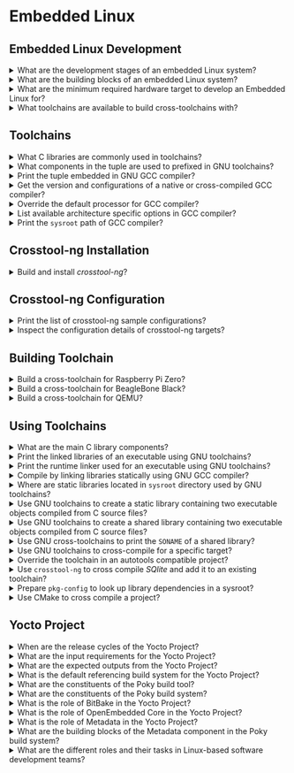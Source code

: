 # Embedded Linux

## Embedded Linux Development

<details>
<summary>What are the development stages of an embedded Linux system?</summary>

> 1. Board Bring-Up
> 2. System Architecture and Design Choice
> 3. Writing Embedded Applications
> 4. Debugging and Optimizing Performance

> **Resources**
> - Mastering Embedded Linux Programming - Chapter 1

> **References**
> ---
</details>

<details>
<summary>What are the building blocks of an embedded Linux system?</summary>

> 1. Toolchain
> 2. Bootloader
> 3. Kernel
> 4. Root filesystem
> 5. Embedded Applications

> **Resources**
> - Mastering Embedded Linux Programming - Chapter 1

> **References**
> ---
</details>

<details>
<summary>What are the minimum required hardware target to develop an Embedded Linux for?</summary>

> 1. CPU architecture
> 2. Reasonable amout of RAM
> 3. Non-volatile storage
> 4. Serial port
> 5. Debugging interface (e.g. JTAG)
>
> ---
> **Resources**
> - Mastering Embedded Linux Programming - Chapter 1
> ---
> **References**
> ---
</details>

<details>
<summary>What toolchains are available to build cross-toolchains with?</summary>

> - Toolchain can be completely built manually by [Cross Linux From
>   Scratch](https://trac.clfs.org).
> - Another alternative to build toolchains is
>   [crosstool-NG](https://crosstool-ng.github.io).
>
> ---
> **Resources**
> - Mastering Embedded Linux Programming - Chapter 2

> **References**
> ---
</details>

## Toolchains

<details>
<summary>What C libraries are commonly used in toolchains?</summary>

> * glibc: [https://gnu.org/software/libc](https://gnu.org/software/libs)
> * musl libs: [https://musl.libc.org](https://musl.libc.org)
> * uClibc-ng: [https://uclibc-ng.org](https://uclibc-ng.org)
> * eglibc: [https://uclibc.org/home](https://uclibc.org/home)
>
> ---
> **Resources**
> - Mastering Embedded Linux Programming - Chapter 2
> ---
> **References**
> ---
</details>

<details>
<summary>What components in the tuple are used to prefixed in GNU toolchains?</summary>

> * CPU Architecture + Endianness (e.g. `x86_64`, `mipsel`, `armeb`)
> * Vendor (e.g. `buildroot`)
> * Kernel (e.g. `linux`)
> * Operating System + ABI (e.g. `gnueabi`, `gnueabihf`, `musleabi`,
>   `musleabihf`)
>
> ---
> **Resources**
> - Mastering Embedded Linux Programming - Chapter 2

> **References**
> ---
</details>

<details>
<summary>Print the tuple embedded in GNU GCC compiler?</summary>

> ```sh
> gcc -dumpmachine
> ``````
>
> ---
> **Resources**
> - Mastering Embedded Linux Programming - Chapter 2
> ---
> **References**
> ---
</details>

<details>
<summary>Get the version and configurations of a native or cross-compiled GCC compiler?</summary>

> ```sh
> ${CROSS_COMPILE}gcc -v
> ``````
> ---
> **Resources**
> - Mastering Embedded Linux Programming - Chapter 2
> ---
> **References**
> ---
</details>

<details>
<summary>Override the default processor for GCC compiler?</summary>

> ```sh
> ${CROSS_COMPILE}gcc -mcpu=cortex-a5 main.c -o app
> ``````
>
> ---
> **Resources**
> - Mastering Embedded Linux Programming - Chapter 2
> ---
> **References**
> ---
</details>

<details>
<summary>List available architecture specific options in GCC compiler?</summary>

> ```sh
> ${CROSS_COMPILE}gcc --target-help
> ``````
>
> ---
> **Resources**
> - Mastering Embedded Linux Programming - Chapter 2
> ---
> **References**
> ---
</details>

<details>
<summary>Print the <code>sysroot</code> path of GCC compiler?</summary>

> ```sh
> ${CROSS_COMPILE}gcc -print-sysroot
> ``````
>
> ---
> **Resources**
> - Mastering Embedded Linux Programming - Chapter 2
> ---
> **References**
> ---
</details>

## Crosstool-ng Installation

<details>
<summary>Build and install <i>crosstool-ng</i>?</summary>

> ```sh
> git clone https://github.com/crosstool-ng/crosstool-ng.git
> cd crosstool-ng
> git checkout <latest>
> ./bootstrap
> ./configure --enable-local
> make -j<cores>
> ./ct-ng --version
> ``````
>
> ---
> **Resources**
> - Mastering Embedded Linux Programming - Chapter 2

> **References**
> ---
</details>

## Crosstool-ng Configuration

<details>
<summary>Print the list of crosstool-ng sample configurations?</summary>

> ```sh
> ./ct-ng list-samples
> ``````
>
> ---
> **Resources**
> - Mastering Embedded Linux Programming - Chapter 2
> ---
> **References**
> ---
</details>

<details>
<summary>Inspect the configuration details of crosstool-ng targets?</summary>

> ```sh
> ./ct-ng show-<sample>
> ./ct-ng show-armv6-unknown-linux-gnueabihf
> ./ct-ng show-arm-cortex_a8-linux-gnueabi
> ./ct-ng show-arm-unknown-linux-gnueabi
> ``````
>
> ---
> **Resources**
> - Mastering Embedded Linux Programming - Chapter 2
> ---
> **References**
> ---
</details>

## Building Toolchain

<details>
<summary>Build a cross-toolchain for Raspberry Pi Zero?</summary>

> Considering the processor used in this device which is `bmc2835` having an
> armv6 core, we should use the following target:
>
> ```sh
> ./ct-ng distclean
> ./ct-ng show-armv6-unknown-linux-gnueabihf
> ./ct-ng armv6-unknown-linux-gnueabihf
> ``````
>
> Change following kernel configurations and set their values accordingly:
>
> * Tarbal path
> * Build path
> * Vendor tuple
>
> ```sh
> ./ct-ng build
> ``````
>
> ---
> **Resources**
> - Mastering Embedded Linux Programming - Chapter 2
> ---
> **References**
> ---
</details>

<details>
<summary>Build a cross-toolchain for BeagleBone Black?</summary>

> ```sh
> ./ct-ng distclean
> ./ct-ng show-arm-cortex_a8-linux-gnueabi
> ./ct-ng arm-cortex_a8-linux-gnueabi
> ``````
>
> Change the following kernel configurations and set their values accordingly:
>
> * **Paths and misc options** >> **Render the toolchain read-only**: disable
> * **Target options** >> **Floating point**: **hardware (FPU)**
> * **Target options** >> **Use specific FPU**: neon
>
> ```sh
> ./ct-ng build
> ``````
>
> ---
> **Resources**
> - Mastering Embedded Linux Programming - Chapter 2
>
> ---
> **References**
> ---
</details>

<details>
<summary>Build a cross-toolchain for QEMU?</summary>

> ```sh
> ./ct-ng distclean
> ./ct-ng show-arm-unknown-linux-gnueai
> ./ct-ng arm-unknown-linux-gnueai
> ``````
>
> Change the following kernel configurations and set their values accordingly:
>
> * **Paths and misc options** >> disable **Render the toolchain read-only**
>
> ```sh
> ./ct-ng build
> ``````
>
> ---
> **Resources**
> - Mastering Embedded Linux Programming - Chapter 2
> ---
> **References**
> ---
</details>

## Using Toolchains

<details>
<summary>What are the main C library components?</summary>

> * libc (linked by default)
> * libm
> * libpthread
> * librt
>
> ---
> **Resources**
> - Mastering Embedded Linux Programming - Chapter 2
> ---
> **References**
> ---
</details>

<details>
<summary>Print the linked libraries of an executable using GNU toolchains?</summary>

> ```sh
> ${CROSS_COMPILE}readelf -a app | grep "Shared library"
> ``````
>
> ---
> **Resources**
> - Mastering Embedded Linux Programming - Chapter 2
> ---
> **References**
> ---
</details>

<details>
<summary>Print the runtime linker used for an executable using GNU toolchains?</summary>

> ```sh
> ${CROSS_COMPILE}readelf -a app | grep "program interpreter"
> ``````
>
> ---
> **Resources**
> - Mastering Embedded Linux Programming - Chapter 2
> ---
> **References**
> ---
</details>

<details>
<summary>Compile by linking libraries statically using GNU GCC compiler?</summary>

> ```sh
> ${CROSS_COMPILE}gcc -static main.c -o app
> ``````
> ---
> **Resources**
> - Mastering Embedded Linux Programming - Chapter 2
>
> ---
> **References**
> ---
</details>

<details>
<summary>Where are static libraries located in <code>sysroot</code> directory used by GNU toolchains?</summary>

> ```sh
> SYSROOT=$(${CROSS_COMPILE}gcc -print-sysroot)
> cd $SYSROOT
> ls -l usr/lib/libc.a
> ``````
>
> ---
> **Resources**
> - Mastering Embedded Linux Programming - Chapter 2
> ---
> **References**
> ---
</details>

<details>
<summary>Use GNU toolchains to create a static library containing two executable objects compiled from C source files?</summary>

> ```sh
> ${CROSS_COMPILE}gcc -c test1.o
> ${CROSS_COMPILE}gcc -c test2.o
> ${CROSS_COMPILE}ar rc libtest1.a test1.o test2.o
> ${CROSS_COMPILE}gcc main.c -ltest -L../libs -I../include -o app
> ``````
>
> ---
> **Resources**
> - Mastering Embedded Linux Programming - Chapter 2

> **References**
> ---
</details>

<details>
<summary>Use GNU toolchains to create a shared library containing two executable objects compiled from C source files?</summary>

> ```sh
> ${CROSS_COMPILE}gcc -fPIC -c test1.c
> ${CROSS_COMPILE}gcc -fPIC -c test2.c
> ${CROSS_COMPILE}gcc -shared -o libtest.so test1.o test2.o
> ${CROSS_COMPILE}gcc main.c -ltest -L../libs -I../include -o app
> ${CROSS_COMPILE}readelf -a app | grep library
> ${CROSS_COMPILE}readelf -a app | grep interpreter
> ``````
>
> ---
> **Resources**
> - Mastering Embedded Linux Programming - Chapter 2
> ---
> **References**
> ---
</details>

<details>
<summary>Use GNU cross-toolchains to print the <code>SONAME</code> of a shared library?</summary>

> ```sh
> ${CROSS_COMPILE}readelf -a /usr/lib/x86_64-linux-gnu/libjpeg.so.8.2.2 | grep SONAME
> libjpeg.so.8
> ``````
>
> ---
> **Resources**
> - Mastering Embedded Linux Programming - Chapter 2
> ---
> **References**
> ---
</details>

<details>
<summary>Use GNU toolchains to cross-compile for a specific target?</summary>

> By using environment variables to specify toolchains:
>
> ```sh
> export CROSS_COMPILE=armv6-rpi-linux-gnueabihf-
> make
> ``````
>
> Or by specifying behind the `make` command directly:
>
> ```sh
> make CROSS_COMPILE=armv6-rpi-linux-gnueabihf-
> ``````
>
> ---
> **Resources**
> - Mastering Embedded Linux Programming - Chapter 2
> ---
> **References**
> ---
</details>

<details>
<summary>Override the toolchain in an autotools compatible project?</summary>

> ```sh
> CC=armv6-rpi-linux-gnueabihf-gcc ./configure --host=armv6-rpi-linux-gnueabihf
> ``````
>
> ---
> **Resources**
> - Mastering Embedded Linux Programming - Chapter 2
> ---
> **References**
> ---
</details>

<details>
<summary>Use <code>crosstool-ng</code> to cross compile <i>SQlite</i> and add it to an existing toolchain?</summary>

> ```sh
> wget http://www.sqlite.org/2020/sqlite-autoconf-3330000.tar.gz
> tar xf sqlite-autoconf-3330000.tar.gz
> cd sqlite-autoconf-3330000
> CC=armv6-rpi-linux-gnueabihf-gcc ./configure --host=armv6-rpi-linux-gnueabihf --prefix=/usr
> make
> make DESTDIR=$(armv6-rpi-linux-gnueabi-gcc -print-sysroot) install
>
> armv6-rpi-linux-gnueabihf main.c -o sqlite-test -lsqlite3
> ``````
>
> ---
> **Resources**
> - Mastering Embedded Linux Programming - Chapter 2
> ---
> **References**
> ---
</details>

<details>
<summary>Prepare <code>pkg-config</code> to look up library dependencies in a sysroot?</summary>

> In order for `pkg-config` to address library and header files belonging to *sqlite3*, it should be able to see `<sysroot>/usr/lib/pkgconfig/sqlite3.pc`:
>
> ```sh
> export CROSS_COMPILE="xtools/armv6-rpi-linux-gnueabihf-"
> export PKG_CONFIG_LIBDIR=$(${CROSS_COMPILE}gcc -print-sysroot)/usr/lib/pkgconfig
> ${CROSS_COMPILE}gcc $(pkg-config sqlite3 --cflags --libs) main.c -o sqlite-test
> ``````
>
> ---
> **Resources**
> - Mastering Embedded Linux Programming - Chapter 2
> ---
> **References**
> ---
</details>

<details>
<summary>Use CMake to cross compile a project?</summary>

> ```sh
> export CROSS_COMPILE="xtools/armv6-rpi-linux-gnueabihf-"
> cmake -S . -B build -D CMAKE_INSTALL_PREFIX:PATH=sysroot -D CMAKE_C_COMPILER:PATH=${CROSS_COMPILE}gcc
> cmake --build build --parallel 8 --target all
> cmake --build build --parallel 8 --target install
> ``````
>
> ---
> **Resources**
> - Mastering Embedded Linux Programming - Chapter 2
>
> ---
> **References**
> ---
</details>

## Yocto Project

<details>
<summary>When are the release cycles of the Yocto Project?</summary>

> The Yocto Project has a release every six months, in April and October.
>
> The support for the stable release is for 7 months, offering 1 month of
> overlapped support for every stable release. The LTS release has a minimal
> support period of 2 years, optionally extended. After the official support
> period ends, it moves to Community support and finally reaches End Of Life
> (EOL).
>
> `Initial Release -> Stable Release -> Community -> End of Life`
>
> ---
> **Resources**
> - Embedded Linux Development Using Yocto Project - Chapter 1
> ---
> **References**
> ---
</details>

<details>
<summary>What are the input requirements for the Yocto Project?</summary>

> - Applications to install
> - Architecture to use
> - License restrictions
>
> ---
> **Resources**
> - Heading for the Yocto Project - Chapter 1
> ---
> **References**
> ---
</details>

<details>
<summary>What are the expected outputs from the Yocto Project?</summary>

> - Bootloader such as U-Boot, GRUB, Syslinux etc.
> - Linux kernel image with added or removed features as necessary
> - Root filesystem usually called rootfs containing the files
> - List of licenses of packages included in the rootfs
> - The source for distribution to comply on the copyleft requirements
>
> ---
> **Resources**
> - Heading for the Yocto Project - Chapter 1
> ---
> **References**
> ---
</details>

<details>
<summary>What is the default referencing build system for the Yocto Project?</summary>

> Poky is the default Yocto Project reference distribution, which uses
> OpenEmbedded build system technology.
>
> ---
> **Resources**
> - Heading for the Yocto Project - Chapter 1
> - Embedded Linux Development Using Yocto Project - Chapter 1
> ---
> **References**
> ---
</details>

<details>
<summary>What are the constituents of the Poky build tool?</summary>

> It is platform-independent and performs cross-compiling using the BitBake
> tool, OpenEmbedded Core, and a default set of metadata.
>
> In addition, it provides the mechanism to build and combine thousands of
> distributed open source projects to form a fully customizable, complete, and
> coherent Linux software stack.
>
> ---
> **Resources**
> ---
> **References**
> ---
</details>

<details>
<summary>What are the constituents of the Poky build system?</summary>

> Poky is composed of a collection of tools, configuration files, and recipe
> data (known as metadata).
>
> |Poky Build Tool|
> |---|
> |BitBake Tool (bitbake)|
> |OpenEmbedded Core (meta)|
> |Poky Distribution Metadata (meta-poky)|
> |Yocto Project Reference BSP (meta-yocto-bsp)|
>
> ---
> **Resources**
> - Heading for the Yocto Project - Chapter 1
> - Embedded Linux Development Using Yocto Project - Chapter 1
> ---
> **References**
> ---
</details>

<details>
<summary>What is the role of BitBake in the Yocto Project?</summary>

> BitBake is a task scheduler and execution system that parses Python and Shell
> Script code. The code that is parsed generates and runs tasks, which are a
> set of steps ordered per the code’s dependencies.
>
> BitBake evaluates all available metadata, managing dynamic variable
> expansion, dependencies, and code generation. In addition, it keeps track of
> all tasks to ensure their completion, maximizing the use of processing
> resources to reduce build time and predictability.
>
> The source code is in the `bitbake` subdirectory of Poky.
>
> ---
> **Resources**
> - Heading for the Yocto Project - Chapter 1
> - Embedded Linux Development Using Yocto Project - Chapter 1
>
> ---
> **References**
> ---
</details>

<details>
<summary>What is the role of OpenEmbedded Core in the Yocto Project?</summary>

> The OpenEmbedded Core metadata collection provides the engine of the Poky
> build system. It provides the core features and aims to be generic and as
> lean as possible. It supports seven different processor architectures (ARM,
> ARM64, x86, x86-64, PowerPC, PowerPC 64, MIPS, MIPS64, RISC-V32, and RISC-V
> 64), only supporting platforms to be emulated by QEMU.
>
> The OpenEmbedded Core houses its metadata inside the `meta` subdirectory of
> Poky.
>
> ---
> **Resources**
> - Embedded Linux Development Using Yocto Project - Chapter 1
> ---
> **References**
> ---
</details>

<details>
<summary>What is the role of Metadata in the Yocto Project?</summary>

> The metadata includes recipes and configuration files. It is composed of a
> mix of Python and Shell Script text files, providing a tremendously flexible
> tool. Poky uses this metadata to extend OpenEmbedded Core.
>
> BitBake uses these scripts to inform the steps needed to build, download the
> source code and other tasks related to a specific software application or
> library.
>
> ---
> **Resources**
> - Heading for the Yocto Project - Chapter 1
> - Embedded Linux Development Using Yocto Project - Chapter 1
>
> ---
> **References**
> ---
</details>

<details>
<summary>What are the building blocks of the Metadata component in the Poky build system?</summary>

> Includes two different layers, which are other metadata subsets, shown as follows:
>
> - `meta-poky`: This layer provides the default and supported distribution
>   policies, visual branding, and metadata tracking information (maintainers,
>   upstream status, and so on). This is to serve as a curated template that
>   could be used by distribution builders to seed their custom distribution.
> - `meta-yocto-bsp`: This provides the Board Support Package (BSP) used as the
>   reference hardware for the Yocto Project development and Quality Assurance
>   (QA) process.
>
> ---
> **Resources**
> - Heading for the Yocto Project - Chapter 1
> - Embedded Linux Development Using Yocto Project - Chapter 1
> ---
> **References**
> ---
</details>

<details>
<summary>What are the different roles and their tasks in Linux-based software development teams?</summary>

> - **Low level developers**
>   + Board bring-up
>   + Bootloader development
>   + Kernel development
>   + Device drvier development
> - **Application developers**
>   + Application development
>   + Application customization
> - **System architect**
>   + Application list management
>   + Software Development Kit (SDK) development
>   + Integration into build system
>   + Releases
> - **Legal authority**
>   + License management
>
> ---
> **Resources**
> - Heading for the Yocto Project - Chapter 3
> ---
> **References**
> ---
</details>

